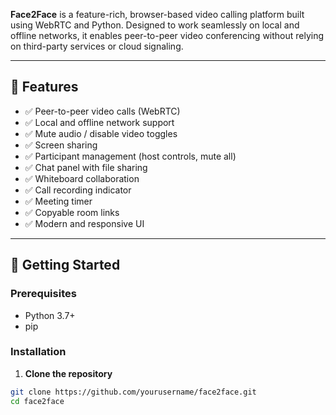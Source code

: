 

**Face2Face** is a feature-rich, browser-based video calling platform built using WebRTC and Python. Designed to work seamlessly on local and offline networks, it enables peer-to-peer video conferencing without relying on third-party services or cloud signaling.

---

## 🌟 Features

- ✅ Peer-to-peer video calls (WebRTC)
- ✅ Local and offline network support
- ✅ Mute audio / disable video toggles
- ✅ Screen sharing
- ✅ Participant management (host controls, mute all)
- ✅ Chat panel with file sharing
- ✅ Whiteboard collaboration
- ✅ Call recording indicator
- ✅ Meeting timer
- ✅ Copyable room links
- ✅ Modern and responsive UI

---

## 🚀 Getting Started

### Prerequisites

- Python 3.7+
- pip

### Installation

1. **Clone the repository**

```bash
git clone https://github.com/yourusername/face2face.git
cd face2face
